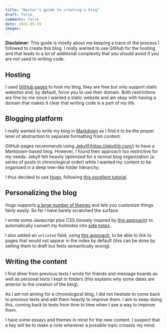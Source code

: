```yaml
---
title: "Nestor's guide to creating a blog"
draft: false
comments: false
date: 2022-05-29
images:
---
```


**Disclaimer**: This guide is mostly about me keeping a trace of the process I followed to create this blog.
I *really* wanted to use GitHub for the hosting and that leads to a lot of additional complexity that you should avoid if you are not used to writing code.

## Hosting

I used [GitHub pages](https://pages.github.com/) to host my blog, they are free but only support static websites and, by default, force you to use their domain.
Both restrictions are fine by me since I wanted a static website and am okay with having a domain that makes it clear that writing code is a part of my life.

## Blogging platform

I really wanted to write my blog in [Markdown](https://www.markdownguide.org/) as I find it to be the proper level of abstraction to separate formatting from content.

GitHub pages recommends using [Jekyll](https://jekyllrb.com/)](https://jekyllrb.com/) to have a Markdown-based blog.
However, I found their approach too restrictive for my needs: Jekyll felt heavily optimized for a normal blog organization (a series of posts in chronological order) while I wanted my content to be organized in a deep tree-like folder hierarchy.

I thus decided to use [Hugo](https://gohugo.io/), following [this excellent tutorial](https://4bes.nl/2021/08/29/create-a-website-with-hugo-and-github-pages/).

## Personalizing the blog

Hugo supports [a large number of themes](https://themes.gohugo.io/) and lets you customize things fairly easily.
So far I have barely scratched the surface.

I wrote some Javascript plus CSS (loosely inspired by [this approach](https://scripter.co/sidenotes-using-ox-hugo/)) to automatically convert my footnotes into [side notes](https://www.gwern.net/Sidenotes).

I also added an `unlisted` field, using [this approach](https://bphogan.com/2020/08/11/2020-08-11-creating-unlisted-content-in-hugo/), to be able to link to pages that would not appear in the index by default (this can be done by setting them to draft but feels semantically wrong).

## Writing the content

I first drew from previous texts I wrote for friends and message boards as well as personal texts I kept in folders (this explains why some dates are anterior to the creation of the blog).

As I am not aiming for a chronological blog, I did not hesitate to come back to previous texts and edit them heavily to improve them.
I aim to keep doing this, coming back to texts from time to time when I see a way to improve them.

I have some essays and themes in mind for the new content.
I suspect that a key will be to make a note whenever a possible topic crosses my mind.
